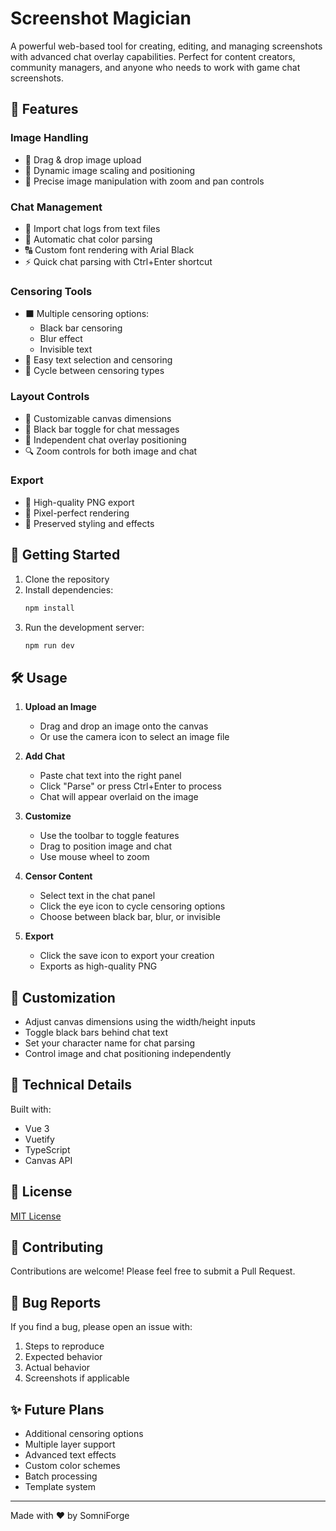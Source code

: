 # Screenshot Magician

A powerful web-based tool for creating, editing, and managing screenshots with advanced chat overlay capabilities. Perfect for content creators, community managers, and anyone who needs to work with game chat screenshots.

## 🌟 Features

### Image Handling
- 📸 Drag & drop image upload
- 🔄 Dynamic image scaling and positioning
- 🎯 Precise image manipulation with zoom and pan controls

### Chat Management
- 📝 Import chat logs from text files
- 🎨 Automatic chat color parsing
- 🔠 Custom font rendering with Arial Black
- ⚡ Quick chat parsing with Ctrl+Enter shortcut

### Censoring Tools
- ⬛ Multiple censoring options:
  - Black bar censoring
  - Blur effect
  - Invisible text
- 🎯 Easy text selection and censoring
- 🔄 Cycle between censoring types

### Layout Controls
- 📏 Customizable canvas dimensions
- 🎨 Black bar toggle for chat messages
- 🎯 Independent chat overlay positioning
- 🔍 Zoom controls for both image and chat

### Export
- 💾 High-quality PNG export
- 🎯 Pixel-perfect rendering
- 🎨 Preserved styling and effects

## 🚀 Getting Started

1. Clone the repository
2. Install dependencies:
   ```bash
   npm install
   ```
3. Run the development server:
   ```bash
   npm run dev
   ```

## 🛠️ Usage

1. **Upload an Image**
   - Drag and drop an image onto the canvas
   - Or use the camera icon to select an image file

2. **Add Chat**
   - Paste chat text into the right panel
   - Click "Parse" or press Ctrl+Enter to process
   - Chat will appear overlaid on the image

3. **Customize**
   - Use the toolbar to toggle features
   - Drag to position image and chat
   - Use mouse wheel to zoom

4. **Censor Content**
   - Select text in the chat panel
   - Click the eye icon to cycle censoring options
   - Choose between black bar, blur, or invisible

5. **Export**
   - Click the save icon to export your creation
   - Exports as high-quality PNG

## 🎨 Customization

- Adjust canvas dimensions using the width/height inputs
- Toggle black bars behind chat text
- Set your character name for chat parsing
- Control image and chat positioning independently

## 🔧 Technical Details

Built with:
- Vue 3
- Vuetify
- TypeScript
- Canvas API

## 📝 License

[MIT License](LICENSE)

## 🤝 Contributing

Contributions are welcome! Please feel free to submit a Pull Request.

## 🐛 Bug Reports

If you find a bug, please open an issue with:
1. Steps to reproduce
2. Expected behavior
3. Actual behavior
4. Screenshots if applicable

## ✨ Future Plans

- Additional censoring options
- Multiple layer support
- Advanced text effects
- Custom color schemes
- Batch processing
- Template system

---

Made with ❤️ by SomniForge 